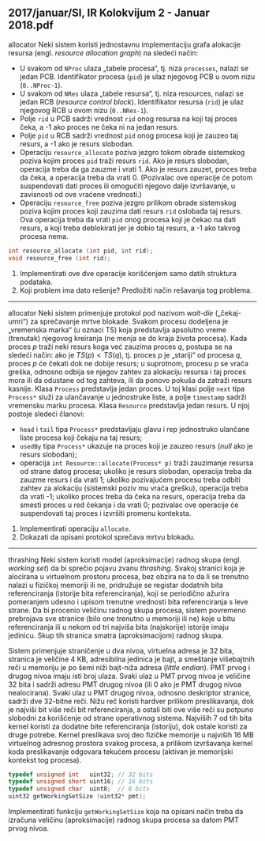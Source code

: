 2017/januar/SI, IR Kolokvijum 2 - Januar 2018.pdf
--------------------------------------------------------------------------------
allocator
Neki  sistem  koristi  jednostavnu  implementaciju  grafa  alokacije  resursa  (engl. *resource allocation graph*) na sledeći način: 

- U svakom od `NProc` ulaza „tabele procesa“, tj. niza `processes`, nalazi se jedan PCB. Identifikator procesa (`pid`) je ulaz njegovog PCB u ovom nizu (`0..NProc-1`). 
- U svakom od `NRes` ulaza „tabele resursa“, tj. niza resources, nalazi se jedan RCB (*resource control block*).  Identifikator  resursa  (`rid`)  je  ulaz njegovog RCB u ovom nizu  (`0..NRes-1`).
- Polje `rid` u PCB sadrži vrednost `rid` onog resursa na koji taj proces čeka, a -1 ako proces ne čeka ni na jedan resurs. 
- Polje `pid` u RCB sadrži vrednost `pid` onog procesa koji je zauzeo taj resurs, a -1 ako je resurs slobodan. 
- Operaciju `resource_allocate` poziva jezgro tokom obrade sistemskog poziva kojim proces `pid` traži resurs `rid`. Ako je resurs slobodan, operacija treba da ga zauzme i vrati  1.  Ako je  resurs  zauzet,  proces  treba  da  čeka,  a  operacija  treba  da  vrati  0. (Pozivalac  ove  operacije  će  potom  suspendovati  dati  proces  ili  omogućiti  njegovo dalje izvršavanje, u zavisnosti od ove vraćene vrednosti.) 
- Operaciju `resource_free` poziva  jezgro  prilikom  obrade  sistemskog  poziva  kojim proces koji zauzima dati resurs `rid` oslobađa taj resurs. Ova operacija treba da vrati `pid` onog procesa koji je čekao na dati resurs, a koji treba deblokirati jer je dobio taj resurs, a -1 ako takvog procesa nema.

```cpp
int resource_allocate (int pid, int rid); 
void resource_free (int rid);
```
1. Implementirati ove dve operacije korišćenjem samo datih struktura podataka. 
2. Koji problem ima dato rešenje? Predložiti način rešavanja tog problema. 

--------------------------------------------------------------------------------
allocator
Neki sistem primenjuje protokol pod nazivom *wait-die* („čekaj-umri“) za sprečavanje mrtve blokade.  Svakom  procesu  dodeljena  je  „vremenska  marka“  (u  oznaci  TS)  koja  predstavlja apsolutno vreme (trenutak) njegovog kreiranja (ne menja se do kraja života procesa). Kada proces $p$ traži  neki  resurs  koga  već zauzima proces $q$, postupa se na sledeći način: ako je $TS(p) < TS(q)$, tj. proces $p$ je „stariji“ od procesa $q$, proces $p$ će čekati dok ne dobije resurs; u suprotnom, procesu $p$ se vraća greška, odnosno odbija se njegov zahtev za alokaciju resursa i taj proces mora ili da odustane od tog zahteva, ili da ponovo pokuša da zatraži resurs kasnije. Klasa `Process` predstavlja  jedan  proces.  U  toj  klasi  polje `next` tipa `Process*` služi  za ulančavanje u jednostruke liste, a polje `timestamp` sadrži vremensku marku procesa. Klasa `Resource` predstavlja jedan resurs. U njoj postoje sledeći članovi:

- `head` i `tail` tipa `Process*` predstavljaju glavu i rep jednostruko ulančane liste procesa koji čekaju na taj resurs; 
- `usedBy` tipa `Process*` ukazuje  na  proces  koji  je  zauzeo  resurs  (*null* ako  je  resurs slobodan); 
- operacija `int Resource::allocate(Process* p)` traži zauzimanje resursa od strane datog procesa; ukoliko je resurs slobodan, operacija treba da zauzme resurs i da vrati 1; ukoliko pozivajućem procesu treba odbiti zahtev za alokaciju (sistemski poziv mu vraća  grešku),  operacija  treba  da  vrati -1;  ukoliko  proces  treba  da  čeka  na  resurs, operacija treba da smesti proces u red čekanja i da vrati 0; pozivalac ove operacije će suspendovati taj proces i izvršiti promenu konteksta.

1. Implementirati operaciju `allocate`. 
2. Dokazati da opisani protokol sprečava mrtvu blokadu. 

--------------------------------------------------------------------------------
thrashing
Neki  sistem  koristi  model  (aproksimacije)  radnog  skupa  (engl. *working set*)  da bi  sprečio pojavu zvanu *thrashing*. Svakoj stranici koja je alocirana u virtuelnom prostoru procesa, bez obzira na to da li se trenutno nalazi u fizičkoj memoriji ili ne, pridružuje se registar dodatnih bita referenciranja (istorije bita referenciranja), koji se periodično ažurira pomeranjem udesno i upisom trenutne vrednosti bita referenciranja s leve strane. Da bi procenio veličinu radnog skupa procesa, sistem povremeno prebrojava sve stranice (bilo one trenutno u memoriji ili ne) koje u bitu referenciranja ili u nekom od tri najviša bita (najskorije) istorije imaju jedinicu. Skup tih stranica smatra (aproksimacijom) radnog skupa.

Sistem  primenjuje  straničenje  u  dva  nivoa,  virtuelna  adresa  je 32 bita,  stranica  je  veličine 4 KB, adresibilna jedinica je bajt, a smeštanje višebajtnih reči u memoriju je po šemi niži bajt-niža adresa (*little endian*). PMT prvog i drugog nivoa imaju isti broj ulaza. Svaki ulaz u PMT prvog nivoa je veličine 32 bita i sadrži adresu PMT drugog nivoa (ili 0 ako je PMT drugog nivoa nealocirana). Svaki ulaz u PMT drugog nivoa, odnosno deskriptor stranice, sadrži dve 32-bitne reči. Nižu reč koristi hardver prilikom preslikavanja, dok je najviši bit više reči bit referenciranja,  a  ostali  biti  ove  više  reči  su  potpuno  slobodni  za  korišćenje od  strane operativnog  sistema.  Najviših  7 od  tih  bita  kernel  koristi  za  dodatne  bite  referenciranja (istoriju), dok ostale koristi za druge potrebe. Kernel preslikava svoj deo fizičke memorije u najviših 16 MB virtuelnog adresnog prostora svakog procesa, a prilikom izvršavanja kernel koda preslikavanje odgovara tekućem procesu (aktivan je memorijski kontekst tog procesa).
```cpp
typedef unsigned int   uint32; // 32 bits 
typedef unsigned short uint16; // 16 bits 
typedef unsigned char  uint8;  // 8 bits 
uint32 getWorkingSetSize (uint32* pmt);
```
Implementirati funkciju `getWorkingSetSize` koja na opisani način treba da izračuna veličinu (aproksimacije) radnog skupa procesa sa datom PMT prvog nivoa. 
